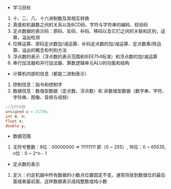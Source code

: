 - 学习目标
1. 十、二、八、十六进制数及其相互转换
2. 真值和机器数之间的关系以及BCD码、字符与字符串的编码、校验码
3. 定点数据的表示码：原码、反码、补码、移码以及它们之间的关联和区别，运算，溢出检测
4. 位移运算、原码定点数加/减运算、补码定点数的加/减运算、定点数乘/除运算、溢出的概念和判别方法
5. 浮点数的表示（浮点数的表示范围和IEEE754标准）和浮点数的加/减运算
6. 串行加法器和并行加法器、算数逻辑单元ALU的功能和结构

- 计算机内部的信息（都是二进制表示）
1. 控制信息：指令和控制字
2. 数据信息：数值型数据（定点数、浮点数）和 非数值型数据（数字串、字符、字符串、图像、音频与视频）
```c
//无符号数
unsigned u = 21736;
int m, n;
float x;
double y;
```
- 数据范围
1. 无符号整数：8位：00000000 => 11111111 即（0 ~ 255）, 16位：0 ~ 65535, n位：0 ~ 2^n - 1

- 定点数的表示

1. 定义：约定机器中所有数据的小数点位置固定不变。通常将放到数值位的最后面或者最前面，这样数据表示成纯整数或纯小数